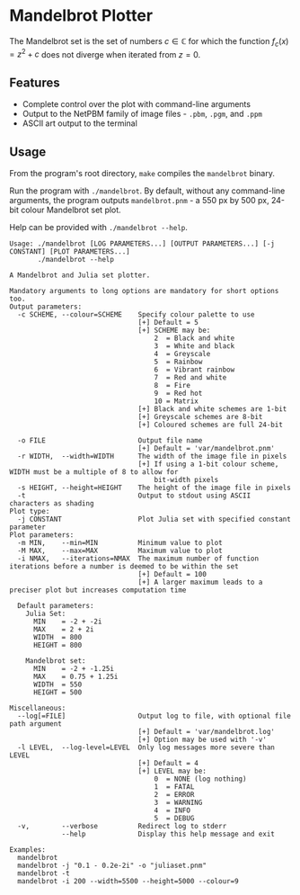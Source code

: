 # Mandelbrot Plotter

The Mandelbrot set is the set of numbers $c\in\mathbb{C}$ for which the function $f_{c}\left(x\right)=z^{2}+c$ does not diverge when iterated from $z=0$.

## Features
- Complete control over the plot with command-line arguments
- Output to the NetPBM family of image files - `.pbm`, `.pgm`, and `.ppm`
- ASCII art output to the terminal

## Usage
From the program's root directory, `make` compiles the `mandelbrot` binary.

Run the program with `./mandelbrot`. By default, without any command-line arguments, the program outputs `mandelbrot.pnm` - a 550 px by 500 px, 24-bit colour Mandelbrot set plot.

Help can be provided with `./mandelbrot --help`.

```
Usage: ./mandelbrot [LOG PARAMETERS...] [OUTPUT PARAMETERS...] [-j CONSTANT] [PLOT PARAMETERS...]
       ./mandelbrot --help

A Mandelbrot and Julia set plotter.

Mandatory arguments to long options are mandatory for short options too.
Output parameters:
  -c SCHEME, --colour=SCHEME    Specify colour palette to use
                                [+] Default = 5
                                [+] SCHEME may be:
                                    2  = Black and white
                                    3  = White and black
                                    4  = Greyscale
                                    5  = Rainbow
                                    6  = Vibrant rainbow
                                    7  = Red and white
                                    8  = Fire
                                    9  = Red hot
                                    10 = Matrix
                                [+] Black and white schemes are 1-bit
                                [+] Greyscale schemes are 8-bit
                                [+] Coloured schemes are full 24-bit

  -o FILE                       Output file name
                                [+] Default = 'var/mandelbrot.pnm'
  -r WIDTH,  --width=WIDTH      The width of the image file in pixels
                                [+] If using a 1-bit colour scheme, WIDTH must be a multiple of 8 to allow for
                                    bit-width pixels
  -s HEIGHT, --height=HEIGHT    The height of the image file in pixels
  -t                            Output to stdout using ASCII characters as shading
Plot type:
  -j CONSTANT                   Plot Julia set with specified constant parameter
Plot parameters:
  -m MIN,    --min=MIN          Minimum value to plot
  -M MAX,    --max=MAX          Maximum value to plot
  -i NMAX,   --iterations=NMAX  The maximum number of function iterations before a number is deemed to be within the set
                                [+] Default = 100
                                [+] A larger maximum leads to a preciser plot but increases computation time

  Default parameters:
    Julia Set:
      MIN    = -2 + -2i
      MAX    = 2 + 2i
      WIDTH  = 800
      HEIGHT = 800

    Mandelbrot set:
      MIN    = -2 + -1.25i
      MAX    = 0.75 + 1.25i
      WIDTH  = 550
      HEIGHT = 500

Miscellaneous:
  --log[=FILE]                  Output log to file, with optional file path argument
                                [+] Default = 'var/mandelbrot.log'
                                [+] Option may be used with '-v'
  -l LEVEL,  --log-level=LEVEL  Only log messages more severe than LEVEL
                                [+] Default = 4
                                [+] LEVEL may be:
                                    0  = NONE (log nothing)
                                    1  = FATAL
                                    2  = ERROR
                                    3  = WARNING
                                    4  = INFO
                                    5  = DEBUG
  -v,        --verbose          Redirect log to stderr
             --help             Display this help message and exit

Examples:
  mandelbrot
  mandelbrot -j "0.1 - 0.2e-2i" -o "juliaset.pnm"
  mandelbrot -t
  mandelbrot -i 200 --width=5500 --height=5000 --colour=9

```